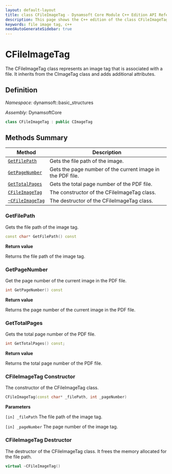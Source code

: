 ```yaml
---
layout: default-layout
title: class CFileImageTag - Dynamsoft Core Module C++ Edition API Reference
description: This page shows the C++ edition of the class CFileImageTag in Dynamsoft Core Module.
keywords: file image tag, c++
needAutoGenerateSidebar: true
---
```


# CFileImageTag

The CFileImageTag class represents an image tag that is associated with a file. It inherits from the CImageTag class and adds additional attributes.

## Definition

*Namespace:* dynamsoft::basic_structures

*Assembly:* DynamsoftCore

```cpp
class CFileImageTag : public CImageTag
```

## Methods Summary

| Method               | Description |
|----------------------|-------------|
| [`GetFilePath`](#getfilepath) | Gets the file path of the image.|
| [`GetPageNumber`](#getpagenumber) | Gets the page number of the current image in the PDF file. |
| [`GetTotalPages`](#gettotalpages) | Gets the total page number of the PDF file. |
| [`CFileImageTag`](#cfileimagetag-constructor) | The constructor of the CFileImageTag class. |
| [`~CFileImageTag`](#cfileimagetag-destructor) | The destructor of the CFileImageTag class. |

### GetFilePath

Gets the file path of the image tag.

```cpp
const char* GetFilePath() const
```

**Return value**

Returns the file path of the image tag.

### GetPageNumber

Get the page number of the current image in the PDF file.

```cpp
int GetPageNumber() const
```

**Return value**

Returns the page number of the current image in the PDF file.

### GetTotalPages

Gets the total page number of the PDF file.

```cpp
int GetTotalPages() const;
```

**Return value**

Returns the total page number of the PDF file.

### CFileImageTag Constructor

The constructor of the CFileImageTag class.

```cpp
CFileImageTag(const char* _filePath, int _pageNumber)
```

**Parameters**

`[in] _filePath` The file path of the image tag.

`[in] _pageNumber` The page number of the image tag.

### CFileImageTag Destructor

The destructor of the CFileImageTag class. It frees the memory allocated for the file path.

```cpp
virtual ~CFileImageTag()
```
